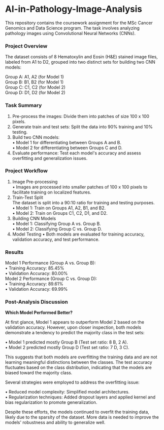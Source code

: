 # AI-in-Pathology-Image-Analysis

This repository contains the coursework assignment for the MSc Cancer Genomics and Data Science program. The task involves analyzing pathology images using Convolutional Neural Networks (CNNs).  

### Project Overview  

The dataset consists of 8 Hematoxylin and Eosin (H&E) stained image files, labeled from A1 to D2, grouped into two distinct sets for building two CNN models:  

Group A: A1, A2 (for Model 1)  
Group B: B1, B2 (for Model 1)  
Group C: C1, C2 (for Model 2)  
Group D: D1, D2 (for Model 2)  


### Task Summary  

1) Pre-process the images: Divide them into patches of size 100 x 100 pixels.  
2) Generate train and test sets: Split the data into 90% training and 10% testing.  
3) Build two CNN models:  
   • Model 1 for differentiating between Groups A and B.  
   • Model 2 for differentiating between Groups C and D.  
4) Evaluate performance: Test each model's accuracy and assess overfitting and generalization issues.  


### Project Workflow  

1) Image Pre-processing  
   • Images are processed into smaller patches of 100 x 100 pixels to facilitate training on localized features.  
2) Train-Test Split  
   The dataset is split into a 90:10 ratio for training and testing purposes.  
     • Model 1: Train on Groups A1, A2, B1, and B2.      
     • Model 2: Train on Groups C1, C2, D1, and D2.    
3) Building CNN Models  
   • Model 1: Classifying Group A vs. Group B.  
   • Model 2: Classifying Group C vs. Group D.  
4) Model Testing
  • Both models are evaluated for training accuracy, validation accuracy, and test performance.  
  

### Results  
  
Model 1 Performance (Group A vs. Group B):  
• Training Accuracy: 85.45%  
• Validation Accuracy: 80.00%  
Model 2 Performance (Group C vs. Group D):  
• Training Accuracy: 89.61%  
• Validation Accuracy: 69.99%  
  
### Post-Analysis Discussion  
  
**Which Model Performed Better?**  

At first glance, Model 1 appears to outperform Model 2 based on the validation accuracy. However, upon closer inspection, both models demonstrate a tendency to predict the majority class in the test sets:  
  
• Model 1 predicted mostly Group B (Test set ratio: 8 B, 2 A).  
• Model 2 predicted mostly Group D (Test set ratio: 7 D, 3 C).  
  
This suggests that both models are overfitting the training data and are not learning meaningful distinctions between the classes. The test accuracy fluctuates based on the class distribution, indicating that the models are biased toward the majority class.  
  
Several strategies were employed to address the overfitting issue:  

• Reduced model complexity: Simplified model architectures.  
• Regularization techniques: Added dropout layers and applied kernel and bias regularization to promote generalization.  

Despite these efforts, the models continued to overfit the training data, likely due to the sparsity of the dataset. More data is needed to improve the models' robustness and ability to generalize well.  


